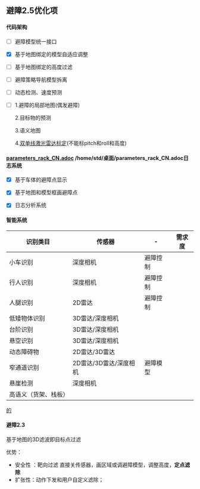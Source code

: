 ## 避障2.5优化项

#### 代码架构

- [ ] 避障模型统一接口

- [x] 基于地图绑定的模型自适应调整

- [ ] 基于地图绑定的高度过滤

- [ ] 避障策略导航模型拆离

- [ ] 动态检测、速度预测

- [ ] 1.避障的局部地图(偶发避障)

  2.目标物的预测

  3.语义地图

  4.[双单线激光雷达标定](https://www.bilibili.com/video/BV1q1421X7Wd/?spm_id_from=333.999.0.0&vd_source=7f98e46af73470a39ad6b1a64611b176)(不能标pitch和roll和高度)

  

####  [parameters_rack_CN.adoc](../../../../桌面/parameters_rack_CN.adoc) /home/std/桌面/parameters_rack_CN.adoc日志系统

- [x] 基于车体的避障点显示

- [x] 基于地图和模型框画避障点

- [x] 日志分析系统

  


#### 智能系统

| 识别类目     | 传感器 | - | 需求度 |
| ------------ | ------ | ------ | ------------ |
| 小车识别     | 深度相机 | 避障控制 |        |
| 行人识别     | 深度相机 | 避障控制 |        |
| 人腿识别 | 2D雷达 | 避障控制 | |
| 低矮物体识别 | 3D雷达/深度相机 |        |        |
| 台阶识别     | 3D雷达/深度相机 |        |        |
| 悬空识别     | 3D雷达/深度相机       |        |        |
| 动态障碍物   | 2D雷达/3D雷达 |  |        |
| 窄通道识别 | 2D雷达/3D雷达/深度相机 | 避障模型 | |
| 悬崖检测     | 深度相机 |        |        |
| 高语义（货架、栈板） |        |        |        |



[调研]: /home/std/project/4v2dm39x2e/record/standard_record/perception_reserch.md

[的](/home/std/project/4v2dm39x2e/record/standard_record/perception_reserch.md)





#### **避障2.3**

基于地图的3D滤波即目标点过滤



优势：

- 安全性 ：靶向过滤      直接关传感器，画区域或调避障模型，调整高度，**定点滤除**
- 扩张性：动作下发和用户自定义滤除； 

​         

